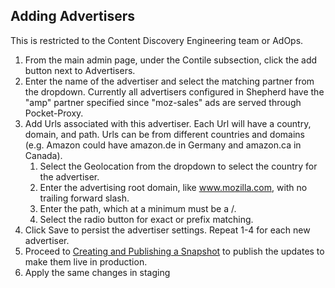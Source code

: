 ## Adding Advertisers

This is restricted to the Content Discovery Engineering team or AdOps.

1. From the main admin page, under the Contile subsection, click the add button next to Advertisers.
2. Enter the name of the advertiser and select the matching partner from the dropdown.  Currently all advertisers configured in Shepherd have the "amp" partner specified since "moz-sales" ads are served through Pocket-Proxy.
3. Add Urls associated with this advertiser. Each Url will have a country, domain, and path. Urls can be from different countries and domains (e.g. Amazon could have amazon.de in Germany and amazon.ca in Canada).
    1. Select the Geolocation from the dropdown to select the country for the advertiser.
    2. Enter the advertising root domain, like www.mozilla.com, with no trailing forward slash.
    3. Enter the path, which at a minimum must be a /.
    4. Select the radio button for exact or prefix matching.
4. Click Save to persist the advertiser settings. Repeat 1-4 for each new advertiser.
5. Proceed to [Creating and Publishing a Snapshot](./createPublishSnapshots.md) to publish the updates to make them live in production.
6. Apply the same changes in staging